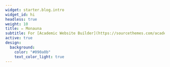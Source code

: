 ```yaml
---
widget: starter.blog.intro
widget_id: hi
headless: true
weight: 10
title: ✏️ Monauna
subtitle: For [Academic Website Builder](https://sourcethemes.com/academic/)
active: true
design:
  background:
    color: "#090a0b"
    text_color_light: true
---
```

